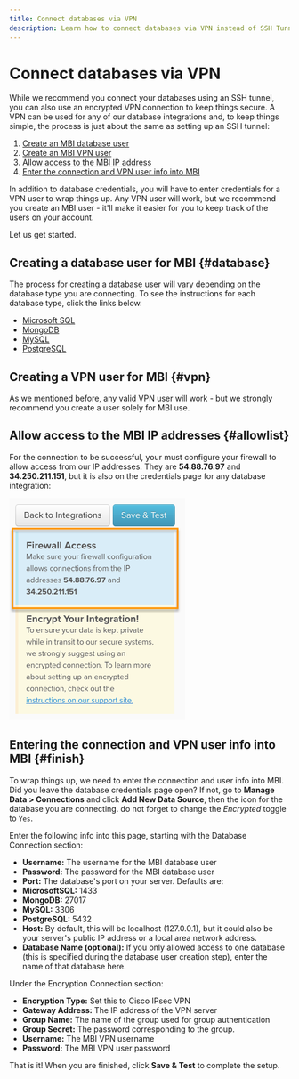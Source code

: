 ```yaml
---
title: Connect databases via VPN
description: Learn how to connect databases via VPN instead of SSH Tunnel.
---
```

# Connect databases via VPN

While we recommend you connect your databases using an SSH tunnel, you can also use an encrypted VPN connection to keep things secure. A VPN can be used for any of our database integrations and, to keep things simple, the process is just about the same as setting up an SSH tunnel:

1. [Create an MBI database user](#database)
1. [Create an MBI VPN user](#vpn)
1. [Allow access to the MBI IP address](#allowlist)
1. [Enter the connection and VPN user info into MBI](#finish)

In addition to database credentials, you will have to enter credentials for a VPN user to wrap things up. Any VPN user will work, but we recommend you create an MBI user - it'll make it easier for you to keep track of the users on your account.

Let us get started.

## Creating a database user for MBI {#database}

The process for creating a database user will vary depending on the database type you are connecting. To see the instructions for each database type, click the links below.

* [Microsoft SQL](../integrations/microsoft-sql-server.md)
* [MongoDB](../integrations/databases-via-a-vpn.md)
* [MySQL](../integrations/mysql-via-a-direct-connection.md)
* [PostgreSQL](../integrations/postgresql.md)

## Creating a VPN user for MBI {#vpn}

As we mentioned before, any valid VPN user will work - but we strongly recommend you create a user solely for MBI use.

## Allow access to the MBI IP addresses {#allowlist}

For the connection to be successful, your must configure your firewall to allow access from our IP addresses. They are **54.88.76.97** and **34.250.211.151**, but it is also on the credentials page for any database integration:

![MBI_Allow_Access_IPs.png](../../../assets/MBI_allow_access_IPs.png)

## Entering the connection and VPN user info into MBI {#finish}

To wrap things up, we need to enter the connection and user info into MBI. Did you leave the database credentials page open? If not, go to **Manage Data > Connections** and click **Add New Data Source**, then the icon for the database you are connecting. do not forget to change the _Encrypted_ toggle to `Yes`.

Enter the following info into this page, starting with the Database Connection section:

* **Username:** The username for the MBI database user
* **Password:** The password for the MBI database user
* **Port:** The database's port on your server. Defaults are:
* **MicrosoftSQL:** 1433
* **MongoDB:** 27017
* **MySQL:** 3306
* **PostgreSQL:** 5432
* **Host:** By default, this will be localhost (127.0.0.1), but it could also be your server's public IP address or a local area network address.
* **Database Name (optional):** If you only allowed access to one database (this is specified during the database user creation step), enter the name of that database here.

Under the Encryption Connection section:

* **Encryption Type:** Set this to Cisco IPsec VPN
* **Gateway Address:** The IP address of the VPN server
* **Group Name:** The name of the group used for group authentication
* **Group Secret:** The password corresponding to the group.
* **Username:** The MBI VPN username
* **Password:** The MBI VPN user password

That is it! When you are finished, click **Save & Test** to complete the setup.
